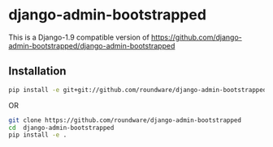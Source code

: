 django-admin-bootstrapped
=========================


This is a Django-1.9 compatible version of https://github.com/django-admin-bootstrapped/django-admin-bootstrapped

Installation
------------

```bash
pip install -e git+git://github.com/roundware/django-admin-bootstrapped.git@master#egg=django_admin_bootstrapped
```

 OR

```bash
git clone https://github.com/roundware/django-admin-bootstrapped
cd  django-admin-bootstrapped
pip install -e .
```
